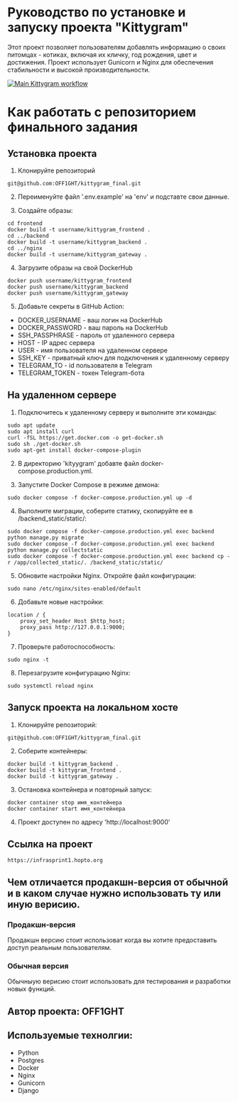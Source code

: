 # Руководство по установке и запуску проекта "Kittygram"

Этот проект позволяет пользователям добавлять информацию о своих питомцах - котиках, включая их кличку, год рождения, цвет и достижения. Проект использует Gunicorn и Nginx для обеспечения стабильности и высокой производительности.

[![Main Kittygram workflow](https://github.com/OFF1GHT/kittygram_final/actions/workflows/main.yml/badge.svg)](https://github.com/OFF1GHT/kittygram_final/actions/workflows/main.yml)

#  Как работать с репозиторием финального задания

## Установка проекта
1. Клонируйте репозиторий
```
git@github.com:OFF1GHT/kittygram_final.git
```

2. Переименуйте файл '.env.example' на 'env' и подставте свои данные.

3. Создайте образы:
```
cd frontend
docker build -t username/kittygram_frontend .
cd ../backend
docker build -t username/kittygram_backend .
cd ../nginx
docker build -t username/kittygram_gateway . 
```

4. Загрузите образы на свой DockerHub
```
docker push username/kittygram_frontend
docker push username/kittygram_backend
docker push username/kittygram_gateway
```

5. Добавьте секреты в GitHub Action:
- DOCKER_USERNAME - ваш логин на DockerHub
- DOCKER_PASSWORD - ваш пароль на DockerHub
- SSH_PASSPHRASE - пароль от удаленного сервера
- HOST - IP адрес сервера
- USER - имя пользователя на удаленном сервере
- SSH_KEY - приватный ключ для подключения к удаленному серверу
- TELEGRAM_TO - id пользователя в Telegram
- TELEGRAM_TOKEN - токен Telegram-бота

## На удаленном сервере
1. Подключитесь к удаленному серверу и выполните эти команды:
```
sudo apt update
sudo apt install curl
curl -fSL https://get.docker.com -o get-docker.sh
sudo sh ./get-docker.sh
sudo apt-get install docker-compose-plugin
```

2. В директорию 'kityygram' добавте файл docker-compose.production.yml.

3. Запустите Docker Compose в режиме демона:
```
sudo docker compose -f docker-compose.production.yml up -d
```

4. Выполните миграции, соберите статику, скопируйте ее в /backend_static/static/:
```
sudo docker compose -f docker-compose.production.yml exec backend python manage.py migrate
sudo docker compose -f docker-compose.production.yml exec backend python manage.py collectstatic
sudo docker compose -f docker-compose.production.yml exec backend cp -r /app/collected_static/. /backend_static/static/
```

5. Обновите настройки Nginx. Откройте файл конфигурации: 
```
sudo nano /etc/nginx/sites-enabled/default
```

6. Добавьте новые настройки:
```
location / {
    proxy_set_header Host $http_host;
    proxy_pass http://127.0.0.1:9000;
}
```

7. Проверьте работоспособность:
```
sudo nginx -t
```

8. Перезагрузите конфигурацию Nginx:
```
sudo systemctl reload nginx
```

## Запуск проекта на локальном хосте

1. Клонируйте репозиторий:
```
git@github.com:OFF1GHT/kittygram_final.git
```

2. Соберите контейнеры:
```
docker build -t kittygram_backend .
docker build -t kittygram_frontend .
docker build -t kittygram_gateway .
```

3. Остановка контейнера и повторный запуск:
```
docker container stop имя_контейнера
docker container start имя_контейнера
```

4. Проект доступен по адресу 'http://localhost:9000'

## Ссылка на проект
```
https://infrasprint1.hopto.org
```
## Чем отличается продакшн-версия от обычной и в каком случае нужно использовать ту или иную верисию.

### Продакшн-версия
Продакшн версию стоит использоват когда вы хотите предоставить доступ реальным пользователям.

### Обычная версия
Обычныую верисию стоит использовать для тестирования и разработки новых функций.

## Автор проекта: OFF1GHT

## Используемые технолгии:
- Python
- Postgres
- Docker
- Nginx
- Gunicorn
- Django
